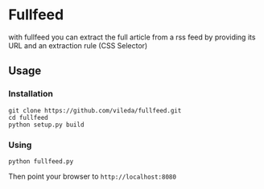 # Fullfeed

with fullfeed you can extract the full article from a rss feed by providing its URL and an extraction rule (CSS Selector)


## Usage

### Installation

    git clone https://github.com/vileda/fullfeed.git
    cd fullfeed
    python setup.py build

### Using

    python fullfeed.py

Then point your browser to `http://localhost:8080`